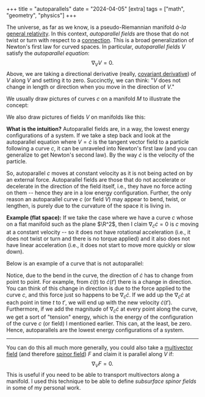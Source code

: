 +++
title = "autoparallels"
date = "2024-04-05"
[extra]
tags = ["math", "geometry", "physics"]
+++

The universe, as far as we know, is a pseudo-Riemannian manifold *à-la* [general relativity](https://en.wikipedia.org/wiki/General_relativity).
In this context, *autoparallel fields* are those that do not twist or turn with respect to a [connection](https://en.wikipedia.org/wiki/Connection_(mathematics)).
This is a broad generalization of Newton's first law for curved spaces.
In particular, *autoparallel fields* $V$ satisfy the *autoparallel equation*:
$$
\nabla_{V}V = 0.
$$
Above, we are taking a directional derivative (really, [covariant derivative](https://en.wikipedia.org/wiki/Covariant_derivative)) of $V$ along $V$ and setting it to zero.
Succinctly, we can think: "$V$ does not change in length or direction when you move in the direction of $V$."

We usually draw pictures of curves $c$ on a manifold $M$ to illustrate the concept:
<script type="text/tikz">


\tikzset{every picture/.style={line width=0.75pt}} %set default line width to 0.75pt        

\begin{tikzpicture}[x=0.75pt,y=0.75pt,yscale=-1,xscale=1]
%uncomment if require: \path (0,300); %set diagram left start at 0, and has height of 300

%Curve Lines [id:da5877276634683528] 
\draw [color={rgb, 255:red, 107; green, 201; blue, 223 }  ,draw opacity=1 ]   (61.93,266.88) .. controls (123.27,-35.79) and (452.6,-76.45) .. (553.27,257.55) ;
%Curve Lines [id:da2871322923868289] 
\draw [color={rgb, 255:red, 107; green, 201; blue, 223 }  ,draw opacity=1 ]   (61.93,266.88) .. controls (135.27,203.55) and (279.27,168.21) .. (359.93,263.55) ;
%Curve Lines [id:da13778808899040507] 
\draw [color={rgb, 255:red, 107; green, 201; blue, 223 }  ,draw opacity=1 ]   (359.93,263.55) .. controls (459.93,194.21) and (503.27,169.55) .. (553.27,257.55) ;
%Curve Lines [id:da4993834209113175] 
\draw [color={rgb, 255:red, 107; green, 201; blue, 223 }  ,draw opacity=1 ]   (174.6,166.88) .. controls (188.05,149.06) and (202.28,131.84) .. (218.02,117.02) .. controls (234.36,101.64) and (252.33,88.83) .. (272.76,80.61) .. controls (292.03,72.86) and (313.49,69.17) .. (337.85,71.25) .. controls (357.81,72.95) and (379.71,78.52) .. (403.93,88.88) ;
\draw [shift={(403.93,88.88)}, rotate = 23.16] [color={rgb, 255:red, 107; green, 201; blue, 223 }  ,draw opacity=1 ][fill={rgb, 255:red, 107; green, 201; blue, 223 }  ,fill opacity=1 ][line width=0.75]      (0, 0) circle [x radius= 3.35, y radius= 3.35]   ;
\draw [shift={(198.71,137.08)}, rotate = 130.97] [fill={rgb, 255:red, 107; green, 201; blue, 223 }  ,fill opacity=1 ][line width=0.08]  [draw opacity=0] (8.93,-4.29) -- (0,0) -- (8.93,4.29) -- cycle    ;
\draw [shift={(247.98,93.42)}, rotate = 146.56] [fill={rgb, 255:red, 107; green, 201; blue, 223 }  ,fill opacity=1 ][line width=0.08]  [draw opacity=0] (8.93,-4.29) -- (0,0) -- (8.93,4.29) -- cycle    ;
\draw [shift={(309.97,71.41)}, rotate = 172.94] [fill={rgb, 255:red, 107; green, 201; blue, 223 }  ,fill opacity=1 ][line width=0.08]  [draw opacity=0] (8.93,-4.29) -- (0,0) -- (8.93,4.29) -- cycle    ;
\draw [shift={(376.63,78.89)}, rotate = 196] [fill={rgb, 255:red, 107; green, 201; blue, 223 }  ,fill opacity=1 ][line width=0.08]  [draw opacity=0] (8.93,-4.29) -- (0,0) -- (8.93,4.29) -- cycle    ;
\draw [shift={(174.6,166.88)}, rotate = 307.05] [color={rgb, 255:red, 107; green, 201; blue, 223 }  ,draw opacity=1 ][fill={rgb, 255:red, 107; green, 201; blue, 223 }  ,fill opacity=1 ][line width=0.75]      (0, 0) circle [x radius= 3.35, y radius= 3.35]   ;

% Text Node
\draw (176,23.4) node [anchor=north west][inner sep=0.75pt]  [font=\large,color={rgb, 255:red, 107; green, 201; blue, 223 }  ,opacity=1 ]  {$M$};
% Text Node
\draw (332,47.73) node [anchor=north west][inner sep=0.75pt]  [color={rgb, 255:red, 107; green, 201; blue, 223 }  ,opacity=1 ]  {$c$};


\end{tikzpicture}
</script>

We also draw pictures of fields $V$ on manifolds like this:
<script type="text/tikz">


\tikzset{every picture/.style={line width=0.75pt}} %set default line width to 0.75pt        

\begin{tikzpicture}[x=0.75pt,y=0.75pt,yscale=-1,xscale=1]
%uncomment if require: \path (0,264); %set diagram left start at 0, and has height of 264

%Curve Lines [id:da37265471149613094] 
\draw [color={rgb, 255:red, 107; green, 201; blue, 223 }  ,draw opacity=1 ]   (81.93,253.99) .. controls (143.27,-48.67) and (472.6,-89.34) .. (573.27,244.66) ;
%Curve Lines [id:da667436362285124] 
\draw [color={rgb, 255:red, 107; green, 201; blue, 223 }  ,draw opacity=1 ]   (81.93,253.99) .. controls (155.27,190.66) and (299.27,155.33) .. (379.93,250.66) ;
%Curve Lines [id:da29436597175796275] 
\draw [color={rgb, 255:red, 107; green, 201; blue, 223 }  ,draw opacity=1 ]   (379.93,250.66) .. controls (479.93,181.33) and (523.27,156.66) .. (573.27,244.66) ;
%Straight Lines [id:da43653321929974087] 
\draw [color={rgb, 255:red, 107; green, 201; blue, 223 }  ,draw opacity=1 ]   (116,201) -- (132.83,173.18) ;
\draw [shift={(134.39,170.61)}, rotate = 121.18] [fill={rgb, 255:red, 107; green, 201; blue, 223 }  ,fill opacity=1 ][line width=0.08]  [draw opacity=0] (8.93,-4.29) -- (0,0) -- (8.93,4.29) -- cycle    ;
%Curve Lines [id:da8583776588196839] 
\draw [color={rgb, 255:red, 107; green, 201; blue, 223 }  ,draw opacity=1 ]   (81.93,253.99) .. controls (143.27,-48.67) and (472.6,-89.34) .. (573.27,244.66) ;
%Curve Lines [id:da9960892324565658] 
\draw [color={rgb, 255:red, 107; green, 201; blue, 223 }  ,draw opacity=1 ]   (81.93,253.99) .. controls (155.27,190.66) and (299.27,155.33) .. (379.93,250.66) ;
%Curve Lines [id:da9484488775716384] 
\draw [color={rgb, 255:red, 107; green, 201; blue, 223 }  ,draw opacity=1 ]   (379.93,250.66) .. controls (479.93,181.33) and (523.27,156.66) .. (573.27,244.66) ;
%Straight Lines [id:da4541696089202709] 
\draw [color={rgb, 255:red, 107; green, 201; blue, 223 }  ,draw opacity=1 ]   (171,184) -- (183.71,165.1) ;
\draw [shift={(185.39,162.61)}, rotate = 123.93] [fill={rgb, 255:red, 107; green, 201; blue, 223 }  ,fill opacity=1 ][line width=0.08]  [draw opacity=0] (8.93,-4.29) -- (0,0) -- (8.93,4.29) -- cycle    ;
%Straight Lines [id:da3093153306207266] 
\draw [color={rgb, 255:red, 107; green, 201; blue, 223 }  ,draw opacity=1 ]   (145,193) -- (159.03,165.29) ;
\draw [shift={(160.39,162.61)}, rotate = 116.86] [fill={rgb, 255:red, 107; green, 201; blue, 223 }  ,fill opacity=1 ][line width=0.08]  [draw opacity=0] (8.93,-4.29) -- (0,0) -- (8.93,4.29) -- cycle    ;
%Straight Lines [id:da9496635885209419] 
\draw [color={rgb, 255:red, 107; green, 201; blue, 223 }  ,draw opacity=1 ]   (308,176) -- (320.71,157.1) ;
\draw [shift={(322.39,154.61)}, rotate = 123.93] [fill={rgb, 255:red, 107; green, 201; blue, 223 }  ,fill opacity=1 ][line width=0.08]  [draw opacity=0] (8.93,-4.29) -- (0,0) -- (8.93,4.29) -- cycle    ;
%Straight Lines [id:da29190568444839937] 
\draw [color={rgb, 255:red, 107; green, 201; blue, 223 }  ,draw opacity=1 ]   (259,171) -- (271.71,152.1) ;
\draw [shift={(273.39,149.61)}, rotate = 123.93] [fill={rgb, 255:red, 107; green, 201; blue, 223 }  ,fill opacity=1 ][line width=0.08]  [draw opacity=0] (8.93,-4.29) -- (0,0) -- (8.93,4.29) -- cycle    ;
%Straight Lines [id:da602085440092837] 
\draw [color={rgb, 255:red, 107; green, 201; blue, 223 }  ,draw opacity=1 ]   (231,174) -- (243.71,155.1) ;
\draw [shift={(245.39,152.61)}, rotate = 123.93] [fill={rgb, 255:red, 107; green, 201; blue, 223 }  ,fill opacity=1 ][line width=0.08]  [draw opacity=0] (8.93,-4.29) -- (0,0) -- (8.93,4.29) -- cycle    ;
%Straight Lines [id:da21940366293797986] 
\draw [color={rgb, 255:red, 107; green, 201; blue, 223 }  ,draw opacity=1 ]   (138,154) -- (154.83,126.18) ;
\draw [shift={(156.39,123.61)}, rotate = 121.18] [fill={rgb, 255:red, 107; green, 201; blue, 223 }  ,fill opacity=1 ][line width=0.08]  [draw opacity=0] (8.93,-4.29) -- (0,0) -- (8.93,4.29) -- cycle    ;
%Straight Lines [id:da5804154308226659] 
\draw [color={rgb, 255:red, 107; green, 201; blue, 223 }  ,draw opacity=1 ]   (191,145) -- (220.36,112.83) ;
\draw [shift={(222.39,110.61)}, rotate = 132.39] [fill={rgb, 255:red, 107; green, 201; blue, 223 }  ,fill opacity=1 ][line width=0.08]  [draw opacity=0] (8.93,-4.29) -- (0,0) -- (8.93,4.29) -- cycle    ;
%Straight Lines [id:da5222019371885485] 
\draw [color={rgb, 255:red, 107; green, 201; blue, 223 }  ,draw opacity=1 ]   (166,147) -- (182.94,116.24) ;
\draw [shift={(184.39,113.61)}, rotate = 118.84] [fill={rgb, 255:red, 107; green, 201; blue, 223 }  ,fill opacity=1 ][line width=0.08]  [draw opacity=0] (8.93,-4.29) -- (0,0) -- (8.93,4.29) -- cycle    ;
%Straight Lines [id:da964620578932758] 
\draw [color={rgb, 255:red, 107; green, 201; blue, 223 }  ,draw opacity=1 ]   (272,129) -- (296.18,106.65) ;
\draw [shift={(298.39,104.61)}, rotate = 137.26] [fill={rgb, 255:red, 107; green, 201; blue, 223 }  ,fill opacity=1 ][line width=0.08]  [draw opacity=0] (8.93,-4.29) -- (0,0) -- (8.93,4.29) -- cycle    ;
%Straight Lines [id:da9478760370809731] 
\draw [color={rgb, 255:red, 107; green, 201; blue, 223 }  ,draw opacity=1 ]   (242,135) -- (273,111.43) ;
\draw [shift={(275.39,109.61)}, rotate = 142.75] [fill={rgb, 255:red, 107; green, 201; blue, 223 }  ,fill opacity=1 ][line width=0.08]  [draw opacity=0] (8.93,-4.29) -- (0,0) -- (8.93,4.29) -- cycle    ;
%Straight Lines [id:da396991775356782] 
\draw [color={rgb, 255:red, 107; green, 201; blue, 223 }  ,draw opacity=1 ]   (214,141) -- (249.18,108.65) ;
\draw [shift={(251.39,106.61)}, rotate = 137.39] [fill={rgb, 255:red, 107; green, 201; blue, 223 }  ,fill opacity=1 ][line width=0.08]  [draw opacity=0] (8.93,-4.29) -- (0,0) -- (8.93,4.29) -- cycle    ;
%Straight Lines [id:da7660199839926967] 
\draw [color={rgb, 255:red, 107; green, 201; blue, 223 }  ,draw opacity=1 ]   (173,107) -- (193.61,79.03) ;
\draw [shift={(195.39,76.61)}, rotate = 126.38] [fill={rgb, 255:red, 107; green, 201; blue, 223 }  ,fill opacity=1 ][line width=0.08]  [draw opacity=0] (8.93,-4.29) -- (0,0) -- (8.93,4.29) -- cycle    ;
%Straight Lines [id:da7137539655722] 
\draw [color={rgb, 255:red, 107; green, 201; blue, 223 }  ,draw opacity=1 ]   (231,95) -- (253.43,68.89) ;
\draw [shift={(255.39,66.61)}, rotate = 130.67] [fill={rgb, 255:red, 107; green, 201; blue, 223 }  ,fill opacity=1 ][line width=0.08]  [draw opacity=0] (8.93,-4.29) -- (0,0) -- (8.93,4.29) -- cycle    ;
%Straight Lines [id:da3413237509115701] 
\draw [color={rgb, 255:red, 107; green, 201; blue, 223 }  ,draw opacity=1 ]   (204,102) -- (222.41,80.88) ;
\draw [shift={(224.39,78.61)}, rotate = 131.08] [fill={rgb, 255:red, 107; green, 201; blue, 223 }  ,fill opacity=1 ][line width=0.08]  [draw opacity=0] (8.93,-4.29) -- (0,0) -- (8.93,4.29) -- cycle    ;
%Straight Lines [id:da9793154128937043] 
\draw [color={rgb, 255:red, 107; green, 201; blue, 223 }  ,draw opacity=1 ]   (312,81) -- (335.84,66.2) ;
\draw [shift={(338.39,64.61)}, rotate = 148.16] [fill={rgb, 255:red, 107; green, 201; blue, 223 }  ,fill opacity=1 ][line width=0.08]  [draw opacity=0] (8.93,-4.29) -- (0,0) -- (8.93,4.29) -- cycle    ;
%Straight Lines [id:da9224150488001197] 
\draw [color={rgb, 255:red, 107; green, 201; blue, 223 }  ,draw opacity=1 ]   (282,86) -- (307.06,65.51) ;
\draw [shift={(309.39,63.61)}, rotate = 140.74] [fill={rgb, 255:red, 107; green, 201; blue, 223 }  ,fill opacity=1 ][line width=0.08]  [draw opacity=0] (8.93,-4.29) -- (0,0) -- (8.93,4.29) -- cycle    ;
%Straight Lines [id:da39642422828736645] 
\draw [color={rgb, 255:red, 107; green, 201; blue, 223 }  ,draw opacity=1 ]   (256,89) -- (275.41,66.87) ;
\draw [shift={(277.39,64.61)}, rotate = 131.25] [fill={rgb, 255:red, 107; green, 201; blue, 223 }  ,fill opacity=1 ][line width=0.08]  [draw opacity=0] (8.93,-4.29) -- (0,0) -- (8.93,4.29) -- cycle    ;
%Straight Lines [id:da9031465754386621] 
\draw [color={rgb, 255:red, 107; green, 201; blue, 223 }  ,draw opacity=1 ]   (284,171) -- (296.71,152.1) ;
\draw [shift={(298.39,149.61)}, rotate = 123.93] [fill={rgb, 255:red, 107; green, 201; blue, 223 }  ,fill opacity=1 ][line width=0.08]  [draw opacity=0] (8.93,-4.29) -- (0,0) -- (8.93,4.29) -- cycle    ;
%Straight Lines [id:da9045953693285176] 
\draw [color={rgb, 255:red, 107; green, 201; blue, 223 }  ,draw opacity=1 ]   (335,185) -- (353.46,162.92) ;
\draw [shift={(355.39,160.61)}, rotate = 129.89] [fill={rgb, 255:red, 107; green, 201; blue, 223 }  ,fill opacity=1 ][line width=0.08]  [draw opacity=0] (8.93,-4.29) -- (0,0) -- (8.93,4.29) -- cycle    ;
%Straight Lines [id:da834533313763892] 
\draw [color={rgb, 255:red, 107; green, 201; blue, 223 }  ,draw opacity=1 ]   (305,141) -- (326.17,121.64) ;
\draw [shift={(328.39,119.61)}, rotate = 137.56] [fill={rgb, 255:red, 107; green, 201; blue, 223 }  ,fill opacity=1 ][line width=0.08]  [draw opacity=0] (8.93,-4.29) -- (0,0) -- (8.93,4.29) -- cycle    ;
%Straight Lines [id:da418897670250884] 
\draw [color={rgb, 255:red, 107; green, 201; blue, 223 }  ,draw opacity=1 ]   (201,175) -- (211.82,158.91) -- (213.71,156.1) ;
\draw [shift={(215.39,153.61)}, rotate = 123.93] [fill={rgb, 255:red, 107; green, 201; blue, 223 }  ,fill opacity=1 ][line width=0.08]  [draw opacity=0] (8.93,-4.29) -- (0,0) -- (8.93,4.29) -- cycle    ;
%Straight Lines [id:da3146961843898137] 
\draw [color={rgb, 255:red, 107; green, 201; blue, 223 }  ,draw opacity=1 ]   (376,150) -- (401.57,140.65) ;
\draw [shift={(404.39,139.61)}, rotate = 159.9] [fill={rgb, 255:red, 107; green, 201; blue, 223 }  ,fill opacity=1 ][line width=0.08]  [draw opacity=0] (8.93,-4.29) -- (0,0) -- (8.93,4.29) -- cycle    ;
%Straight Lines [id:da892534360198973] 
\draw [color={rgb, 255:red, 107; green, 201; blue, 223 }  ,draw opacity=1 ]   (356,194) -- (376.22,174.69) ;
\draw [shift={(378.39,172.61)}, rotate = 136.31] [fill={rgb, 255:red, 107; green, 201; blue, 223 }  ,fill opacity=1 ][line width=0.08]  [draw opacity=0] (8.93,-4.29) -- (0,0) -- (8.93,4.29) -- cycle    ;
%Straight Lines [id:da561534162957767] 
\draw [color={rgb, 255:red, 107; green, 201; blue, 223 }  ,draw opacity=1 ]   (338,150) -- (356.1,134.56) ;
\draw [shift={(358.39,132.61)}, rotate = 139.54] [fill={rgb, 255:red, 107; green, 201; blue, 223 }  ,fill opacity=1 ][line width=0.08]  [draw opacity=0] (8.93,-4.29) -- (0,0) -- (8.93,4.29) -- cycle    ;
%Straight Lines [id:da421919016316195] 
\draw [color={rgb, 255:red, 107; green, 201; blue, 223 }  ,draw opacity=1 ]   (376,127) -- (400.39,126.66) ;
\draw [shift={(403.39,126.61)}, rotate = 179.19] [fill={rgb, 255:red, 107; green, 201; blue, 223 }  ,fill opacity=1 ][line width=0.08]  [draw opacity=0] (8.93,-4.29) -- (0,0) -- (8.93,4.29) -- cycle    ;
%Straight Lines [id:da6963553808281575] 
\draw [color={rgb, 255:red, 107; green, 201; blue, 223 }  ,draw opacity=1 ]   (364,211) -- (394.16,183.63) ;
\draw [shift={(396.39,181.61)}, rotate = 137.78] [fill={rgb, 255:red, 107; green, 201; blue, 223 }  ,fill opacity=1 ][line width=0.08]  [draw opacity=0] (8.93,-4.29) -- (0,0) -- (8.93,4.29) -- cycle    ;
%Straight Lines [id:da6550202937391782] 
\draw [color={rgb, 255:red, 107; green, 201; blue, 223 }  ,draw opacity=1 ]   (452,164) -- (456.74,142.54) ;
\draw [shift={(457.39,139.61)}, rotate = 102.45] [fill={rgb, 255:red, 107; green, 201; blue, 223 }  ,fill opacity=1 ][line width=0.08]  [draw opacity=0] (8.93,-4.29) -- (0,0) -- (8.93,4.29) -- cycle    ;
%Straight Lines [id:da695353586185858] 
\draw [color={rgb, 255:red, 107; green, 201; blue, 223 }  ,draw opacity=1 ]   (428,171) -- (439.15,146.35) ;
\draw [shift={(440.39,143.61)}, rotate = 114.34] [fill={rgb, 255:red, 107; green, 201; blue, 223 }  ,fill opacity=1 ][line width=0.08]  [draw opacity=0] (8.93,-4.29) -- (0,0) -- (8.93,4.29) -- cycle    ;
%Straight Lines [id:da1141148845698674] 
\draw [color={rgb, 255:red, 107; green, 201; blue, 223 }  ,draw opacity=1 ]   (400,169) -- (415.74,145.12) ;
\draw [shift={(417.39,142.61)}, rotate = 123.38] [fill={rgb, 255:red, 107; green, 201; blue, 223 }  ,fill opacity=1 ][line width=0.08]  [draw opacity=0] (8.93,-4.29) -- (0,0) -- (8.93,4.29) -- cycle    ;
%Straight Lines [id:da6780788114026721] 
\draw [color={rgb, 255:red, 107; green, 201; blue, 223 }  ,draw opacity=1 ]   (301,118) -- (325.81,103.15) ;
\draw [shift={(328.39,101.61)}, rotate = 149.11] [fill={rgb, 255:red, 107; green, 201; blue, 223 }  ,fill opacity=1 ][line width=0.08]  [draw opacity=0] (8.93,-4.29) -- (0,0) -- (8.93,4.29) -- cycle    ;
%Straight Lines [id:da287632391407348] 
\draw [color={rgb, 255:red, 107; green, 201; blue, 223 }  ,draw opacity=1 ]   (375,104) -- (399.47,109.91) ;
\draw [shift={(402.39,110.61)}, rotate = 193.58] [fill={rgb, 255:red, 107; green, 201; blue, 223 }  ,fill opacity=1 ][line width=0.08]  [draw opacity=0] (8.93,-4.29) -- (0,0) -- (8.93,4.29) -- cycle    ;
%Straight Lines [id:da4224533476249337] 
\draw [color={rgb, 255:red, 107; green, 201; blue, 223 }  ,draw opacity=1 ]   (338,105) -- (356.55,98.59) ;
\draw [shift={(359.39,97.61)}, rotate = 160.95] [fill={rgb, 255:red, 107; green, 201; blue, 223 }  ,fill opacity=1 ][line width=0.08]  [draw opacity=0] (8.93,-4.29) -- (0,0) -- (8.93,4.29) -- cycle    ;
%Straight Lines [id:da356174408766591] 
\draw [color={rgb, 255:red, 107; green, 201; blue, 223 }  ,draw opacity=1 ]   (440,91) -- (441.21,111.62) ;
\draw [shift={(441.39,114.61)}, rotate = 266.64] [fill={rgb, 255:red, 107; green, 201; blue, 223 }  ,fill opacity=1 ][line width=0.08]  [draw opacity=0] (8.93,-4.29) -- (0,0) -- (8.93,4.29) -- cycle    ;
%Straight Lines [id:da4287199204760894] 
\draw [color={rgb, 255:red, 107; green, 201; blue, 223 }  ,draw opacity=1 ]   (412,95) -- (423.57,110.23) ;
\draw [shift={(425.39,112.61)}, rotate = 232.77] [fill={rgb, 255:red, 107; green, 201; blue, 223 }  ,fill opacity=1 ][line width=0.08]  [draw opacity=0] (8.93,-4.29) -- (0,0) -- (8.93,4.29) -- cycle    ;
%Straight Lines [id:da7982436393922598] 
\draw [color={rgb, 255:red, 107; green, 201; blue, 223 }  ,draw opacity=1 ]   (343,117) -- (360.39,116.67) ;
\draw [shift={(363.39,116.61)}, rotate = 178.92] [fill={rgb, 255:red, 107; green, 201; blue, 223 }  ,fill opacity=1 ][line width=0.08]  [draw opacity=0] (8.93,-4.29) -- (0,0) -- (8.93,4.29) -- cycle    ;
%Straight Lines [id:da9817729368004351] 
\draw [color={rgb, 255:red, 107; green, 201; blue, 223 }  ,draw opacity=1 ]   (216,68) -- (238.51,39.95) ;
\draw [shift={(240.39,37.61)}, rotate = 128.75] [fill={rgb, 255:red, 107; green, 201; blue, 223 }  ,fill opacity=1 ][line width=0.08]  [draw opacity=0] (8.93,-4.29) -- (0,0) -- (8.93,4.29) -- cycle    ;
%Straight Lines [id:da6237978599773624] 
\draw [color={rgb, 255:red, 107; green, 201; blue, 223 }  ,draw opacity=1 ]   (278,47) -- (303.3,20.77) ;
\draw [shift={(305.39,18.61)}, rotate = 133.97] [fill={rgb, 255:red, 107; green, 201; blue, 223 }  ,fill opacity=1 ][line width=0.08]  [draw opacity=0] (8.93,-4.29) -- (0,0) -- (8.93,4.29) -- cycle    ;
%Straight Lines [id:da5546865356656272] 
\draw [color={rgb, 255:red, 107; green, 201; blue, 223 }  ,draw opacity=1 ]   (250,56) -- (272.43,29.89) ;
\draw [shift={(274.39,27.61)}, rotate = 130.67] [fill={rgb, 255:red, 107; green, 201; blue, 223 }  ,fill opacity=1 ][line width=0.08]  [draw opacity=0] (8.93,-4.29) -- (0,0) -- (8.93,4.29) -- cycle    ;
%Straight Lines [id:da4773656616352142] 
\draw [color={rgb, 255:red, 107; green, 201; blue, 223 }  ,draw opacity=1 ]   (360,41) -- (387.71,26.97) ;
\draw [shift={(390.39,25.61)}, rotate = 153.15] [fill={rgb, 255:red, 107; green, 201; blue, 223 }  ,fill opacity=1 ][line width=0.08]  [draw opacity=0] (8.93,-4.29) -- (0,0) -- (8.93,4.29) -- cycle    ;
%Straight Lines [id:da07750307214890872] 
\draw [color={rgb, 255:red, 107; green, 201; blue, 223 }  ,draw opacity=1 ]   (332,41) -- (356.94,23.35) ;
\draw [shift={(359.39,21.61)}, rotate = 144.71] [fill={rgb, 255:red, 107; green, 201; blue, 223 }  ,fill opacity=1 ][line width=0.08]  [draw opacity=0] (8.93,-4.29) -- (0,0) -- (8.93,4.29) -- cycle    ;
%Straight Lines [id:da8218774476647794] 
\draw [color={rgb, 255:red, 107; green, 201; blue, 223 }  ,draw opacity=1 ]   (304,44) -- (335,20.43) ;
\draw [shift={(337.39,18.61)}, rotate = 142.75] [fill={rgb, 255:red, 107; green, 201; blue, 223 }  ,fill opacity=1 ][line width=0.08]  [draw opacity=0] (8.93,-4.29) -- (0,0) -- (8.93,4.29) -- cycle    ;
%Straight Lines [id:da17177270040659076] 
\draw [color={rgb, 255:red, 107; green, 201; blue, 223 }  ,draw opacity=1 ]   (338,78) -- (362.65,66.85) ;
\draw [shift={(365.39,65.61)}, rotate = 155.66] [fill={rgb, 255:red, 107; green, 201; blue, 223 }  ,fill opacity=1 ][line width=0.08]  [draw opacity=0] (8.93,-4.29) -- (0,0) -- (8.93,4.29) -- cycle    ;
%Straight Lines [id:da4837036537671586] 
\draw [color={rgb, 255:red, 107; green, 201; blue, 223 }  ,draw opacity=1 ]   (399,61) -- (416.89,72.95) ;
\draw [shift={(419.39,74.61)}, rotate = 213.74] [fill={rgb, 255:red, 107; green, 201; blue, 223 }  ,fill opacity=1 ][line width=0.08]  [draw opacity=0] (8.93,-4.29) -- (0,0) -- (8.93,4.29) -- cycle    ;
%Straight Lines [id:da316054821373847] 
\draw [color={rgb, 255:red, 107; green, 201; blue, 223 }  ,draw opacity=1 ]   (371,70) -- (395.4,72.33) ;
\draw [shift={(398.39,72.61)}, rotate = 185.45] [fill={rgb, 255:red, 107; green, 201; blue, 223 }  ,fill opacity=1 ][line width=0.08]  [draw opacity=0] (8.93,-4.29) -- (0,0) -- (8.93,4.29) -- cycle    ;
%Straight Lines [id:da6097774850324045] 
\draw [color={rgb, 255:red, 107; green, 201; blue, 223 }  ,draw opacity=1 ]   (429,60) -- (434.54,78.74) ;
\draw [shift={(435.39,81.61)}, rotate = 253.54] [fill={rgb, 255:red, 107; green, 201; blue, 223 }  ,fill opacity=1 ][line width=0.08]  [draw opacity=0] (8.93,-4.29) -- (0,0) -- (8.93,4.29) -- cycle    ;
%Straight Lines [id:da6528631069475299] 
\draw [color={rgb, 255:red, 107; green, 201; blue, 223 }  ,draw opacity=1 ]   (472.39,96.61) -- (463.84,111.99) ;
\draw [shift={(462.39,114.61)}, rotate = 299.05] [fill={rgb, 255:red, 107; green, 201; blue, 223 }  ,fill opacity=1 ][line width=0.08]  [draw opacity=0] (8.93,-4.29) -- (0,0) -- (8.93,4.29) -- cycle    ;
%Straight Lines [id:da6499620397789678] 
\draw [color={rgb, 255:red, 107; green, 201; blue, 223 }  ,draw opacity=1 ]   (495,114) -- (474.03,125.2) ;
\draw [shift={(471.39,126.61)}, rotate = 331.89] [fill={rgb, 255:red, 107; green, 201; blue, 223 }  ,fill opacity=1 ][line width=0.08]  [draw opacity=0] (8.93,-4.29) -- (0,0) -- (8.93,4.29) -- cycle    ;
%Straight Lines [id:da5157836148365185] 
\draw [color={rgb, 255:red, 107; green, 201; blue, 223 }  ,draw opacity=1 ]   (486,158) -- (471.28,139.94) ;
\draw [shift={(469.39,137.61)}, rotate = 50.82] [fill={rgb, 255:red, 107; green, 201; blue, 223 }  ,fill opacity=1 ][line width=0.08]  [draw opacity=0] (8.93,-4.29) -- (0,0) -- (8.93,4.29) -- cycle    ;
%Straight Lines [id:da142128111734243] 
\draw [color={rgb, 255:red, 107; green, 201; blue, 223 }  ,draw opacity=1 ]   (508,157) -- (491.46,139.78) ;
\draw [shift={(489.39,137.61)}, rotate = 46.16] [fill={rgb, 255:red, 107; green, 201; blue, 223 }  ,fill opacity=1 ][line width=0.08]  [draw opacity=0] (8.93,-4.29) -- (0,0) -- (8.93,4.29) -- cycle    ;
%Straight Lines [id:da31303110821056124] 
\draw [color={rgb, 255:red, 107; green, 201; blue, 223 }  ,draw opacity=1 ]   (373,229) -- (404.91,207.3) ;
\draw [shift={(407.39,205.61)}, rotate = 145.78] [fill={rgb, 255:red, 107; green, 201; blue, 223 }  ,fill opacity=1 ][line width=0.08]  [draw opacity=0] (8.93,-4.29) -- (0,0) -- (8.93,4.29) -- cycle    ;
%Straight Lines [id:da2668981058505884] 
\draw [color={rgb, 255:red, 107; green, 201; blue, 223 }  ,draw opacity=1 ]   (417,207) -- (432.49,187.94) ;
\draw [shift={(434.39,185.61)}, rotate = 129.11] [fill={rgb, 255:red, 107; green, 201; blue, 223 }  ,fill opacity=1 ][line width=0.08]  [draw opacity=0] (8.93,-4.29) -- (0,0) -- (8.93,4.29) -- cycle    ;
%Straight Lines [id:da20986506608732336] 
\draw [color={rgb, 255:red, 107; green, 201; blue, 223 }  ,draw opacity=1 ]   (455,190) -- (469.39,173.85) ;
\draw [shift={(471.39,171.61)}, rotate = 131.71] [fill={rgb, 255:red, 107; green, 201; blue, 223 }  ,fill opacity=1 ][line width=0.08]  [draw opacity=0] (8.93,-4.29) -- (0,0) -- (8.93,4.29) -- cycle    ;
%Straight Lines [id:da4808559898884184] 
\draw [color={rgb, 255:red, 107; green, 201; blue, 223 }  ,draw opacity=1 ]   (488,179) -- (494.95,166.25) ;
\draw [shift={(496.39,163.61)}, rotate = 118.59] [fill={rgb, 255:red, 107; green, 201; blue, 223 }  ,fill opacity=1 ][line width=0.08]  [draw opacity=0] (8.93,-4.29) -- (0,0) -- (8.93,4.29) -- cycle    ;

% Text Node
\draw (196,10.51) node [anchor=north west][inner sep=0.75pt]  [font=\large,color={rgb, 255:red, 107; green, 201; blue, 223 }  ,opacity=1 ]  {$M$};
% Text Node
\draw (196,10.51) node [anchor=north west][inner sep=0.75pt]  [font=\large,color={rgb, 255:red, 107; green, 201; blue, 223 }  ,opacity=1 ]  {$M$};


\end{tikzpicture}
</script>

**What is the intuition?**
Autoparallel fields are, in a way, the lowest energy configurations of a system.
If we take a step back and look at the autoparallel equation where $V=\dot{c}$ is the tangent vector field to a particle following a curve $c$, it can be unraveled into Newton's first law (and you can generalize to get Newton's second law). 
By the way $\dot{c}$ is the velocity of the particle.

So, autoparallel $c$ moves at constant velocity as it is not being acted on by an external force.
Autoparallel fields are those that do not accelerate or decelerate in the direction of the field itself, i.e., they have no force acting on them -- hence they are in a low energy configuration.
Further, the only reason an autoparallel curve $c$ (or field $V$) may appear to bend, twist, or lengthen, is purely due to the curvature of the space it is living in.

**Example (flat space):** If we take the case where we have a curve $c$ whose on a flat manifold such as the plane $\R^2$, then I claim $\nabla_{\dot{c}}\dot{c} = 0$ is $c$ moving at a constant velocity -- so it does not have rotational acceleration (i.e., it does not twist or turn and there is no torque applied) and it also does not have linear acceleration (i.e., it does not start to move more quickly or slow down).

Below  is an example of a curve that is not autoparallel:
<script type="text/tikz">


\tikzset{every picture/.style={line width=0.75pt}} %set default line width to 0.75pt        

\begin{tikzpicture}[x=0.75pt,y=0.75pt,yscale=-1,xscale=1]
%uncomment if require: \path (0,300); %set diagram left start at 0, and has height of 300

%Shape: Rectangle [id:dp7796951244542056] 
\draw  [color={rgb, 255:red, 107; green, 201; blue, 223 }  ,draw opacity=1 ] (128.31,45.01) -- (468.31,45.01) -- (468.31,275.01) -- (128.31,275.01) -- cycle ;
%Curve Lines [id:da2108719958305516] 
\draw [color={rgb, 255:red, 107; green, 201; blue, 223 }  ,draw opacity=1 ]   (145,257) .. controls (165.68,185.42) and (194.45,140.92) .. (226.85,117.11) .. controls (299.91,63.43) and (391.42,114.88) .. (450.31,198.01) ;
\draw [shift={(450.31,198.01)}, rotate = 54.69] [color={rgb, 255:red, 107; green, 201; blue, 223 }  ,draw opacity=1 ][fill={rgb, 255:red, 107; green, 201; blue, 223 }  ,fill opacity=1 ][line width=0.75]      (0, 0) circle [x radius= 3.35, y radius= 3.35]   ;
\draw [shift={(145,257)}, rotate = 286.11] [color={rgb, 255:red, 107; green, 201; blue, 223 }  ,draw opacity=1 ][fill={rgb, 255:red, 107; green, 201; blue, 223 }  ,fill opacity=1 ][line width=0.75]      (0, 0) circle [x radius= 3.35, y radius= 3.35]   ;
%Straight Lines [id:da014165255942037769] 
\draw [color={rgb, 255:red, 255; green, 121; blue, 198 }  ,draw opacity=1 ]   (248,105) -- (309.67,71.45) ;
\draw [shift={(312.31,70.01)}, rotate = 151.45] [fill={rgb, 255:red, 255; green, 121; blue, 198 }  ,fill opacity=1 ][line width=0.08]  [draw opacity=0] (8.93,-4.29) -- (0,0) -- (8.93,4.29) -- cycle    ;
%Straight Lines [id:da03298498203836275] 
\draw [color={rgb, 255:red, 189; green, 147; blue, 249 }  ,draw opacity=1 ]   (248,105) -- (262.88,132.38) ;
\draw [shift={(264.31,135.01)}, rotate = 241.48] [fill={rgb, 255:red, 189; green, 147; blue, 249 }  ,fill opacity=1 ][line width=0.08]  [draw opacity=0] (8.93,-4.29) -- (0,0) -- (8.93,4.29) -- cycle    ;
%Straight Lines [id:da2875620705256876] 
\draw [color={rgb, 255:red, 255; green, 121; blue, 198 }  ,draw opacity=1 ]   (319,98) -- (363.09,108.33) ;
\draw [shift={(366.01,109.01)}, rotate = 193.19] [fill={rgb, 255:red, 255; green, 121; blue, 198 }  ,fill opacity=1 ][line width=0.08]  [draw opacity=0] (8.93,-4.29) -- (0,0) -- (8.93,4.29) -- cycle    ;

% Text Node
\draw (129,15.4) node [anchor=north west][inner sep=0.75pt]  [font=\large,color={rgb, 255:red, 107; green, 201; blue, 223 }  ,opacity=1 ]  {$M$};
% Text Node
\draw (401,116.4) node [anchor=north west][inner sep=0.75pt]  [font=\large,color={rgb, 255:red, 107; green, 201; blue, 223 }  ,opacity=1 ]  {$c$};
% Text Node
\draw (260,53.4) node [anchor=north west][inner sep=0.75pt]  [font=\large,color={rgb, 255:red, 255; green, 121; blue, 198 }  ,opacity=1 ]  {$\dot{c}( t)$};
% Text Node
\draw (237,139.4) node [anchor=north west][inner sep=0.75pt]  [font=\large,color={rgb, 255:red, 189; green, 147; blue, 249 }  ,opacity=1 ]  {$\nabla _{\dot{c}}\dot{c}( t)$};
% Text Node
\draw (351,77.4) node [anchor=north west][inner sep=0.75pt]  [font=\large,color={rgb, 255:red, 255; green, 121; blue, 198 }  ,opacity=1 ]  {$\dot{c}( t')$};


\end{tikzpicture}
</script>
Notice, due to the bend in the curve, the direction of $\dot{c}$ has to change from point to point. For example, from $\dot{c}(t)$ to $\dot{c}(t')$ there is a change in direction. 
You can think of this change in direction is due to the force applied to the curve $c$, and this force just so happens to be $\nabla_{\dot{c}}\dot{c}$.
If we add up the $\nabla_{\dot{c}}\dot{c}$ at each point in time $t$ to $t'$, we will end up with the new velocity $\dot{c}(t')$.
Furthermore, if we add the magnitude of $\nabla_{\dot{c}}\dot{c}$ at every point along the curve, we get a sort of "tension" energy, which is the energy of the configuration of the curve $c$ (or field) I mentioned earlier.
This can, at the least, be zero. 
Hence, autoparallels are the lowest energy configurations of a system.


---

You can do this all much more generally, you could also take a [multivector field](https://en.wikipedia.org/wiki/Multivector) (and therefore [spinor field](https://en.wikipedia.org/wiki/Spinor)) $F$ and claim it is parallel along $V$ if:
$$
\nabla_{V}F = 0.
$$
This is useful if you need to be able to transport multivectors along a manifold.
I used this technique to be able to define *subsurface spinor fields* in some of my personal work.